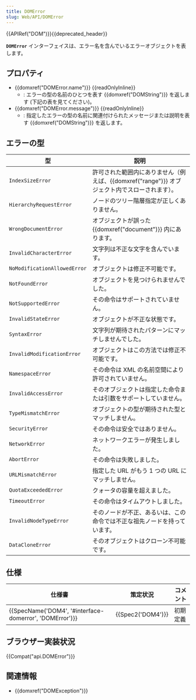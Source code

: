 ```yaml
---
title: DOMError
slug: Web/API/DOMError
---
```


{{APIRef("DOM")}}{{deprecated_header}}

**`DOMError`** インターフェイスは、エラー名を含んでいるエラーオブジェクトを表します。

## プロパティ

- {{domxref("DOMError.name")}} {{readOnlyInline}}
  - : エラーの型の名前のひとつを表す {{domxref("DOMString")}} を返します (下記の表を見てください)。
- {{domxref("DOMError.message")}} {{readOnlyInline}}
  - : 指定したエラーの型の名前に関連付けられたメッセージまたは説明を表す {{domxref("DOMString")}} を返します。

## エラーの型

| 型                           | 説明                                                                                                  |
| ---------------------------- | ----------------------------------------------------------------------------------------------------- |
| `IndexSizeError`             | 許可された範囲内にありません（例えば、{{domxref("range")}} オブジェクト内でスローされます）。 |
| `HierarchyRequestError`      | ノードのツリー階層指定が正しくありません。                                                            |
| `WrongDocumentError`         | オブジェクトが誤った {{domxref("document")}} 内にあります。                                  |
| `InvalidCharacterError`      | 文字列は不正な文字を含んでいます。                                                                    |
| `NoModificationAllowedError` | オブジェクトは修正不可能です。                                                                        |
| `NotFoundError`              | オブジェクトを見つけられませんでした。                                                                |
| `NotSupportedError`          | その命令はサポートされていません。                                                                    |
| `InvalidStateError`          | オブジェクトが不正な状態です。                                                                        |
| `SyntaxError`                | 文字列が期待されたパターンにマッチしませんでした。                                                    |
| `InvalidModificationError`   | オブジェクトはこの方法では修正不可能です。                                                            |
| `NamespaceError`             | その命令は XML の名前空間により許可されていません。                                                   |
| `InvalidAccessError`         | そのオブジェクトは指定した命令または引数をサポートしていません。                                      |
| `TypeMismatchError`          | オブジェクトの型が期待された型とマッチしません。                                                      |
| `SecurityError`              | その命令は安全ではありません。                                                                        |
| `NetworkError`               | ネットワークエラーが発生しました。                                                                    |
| `AbortError`                 | その命令は失敗しました。                                                                              |
| `URLMismatchError`           | 指定した URL がもう 1 つの URL にマッチしません。                                                     |
| `QuotaExceededError`         | クォータの容量を超えました。                                                                          |
| `TimeoutError`               | その命令はタイムアウトしました。                                                                      |
| `InvalidNodeTypeError`       | そのノードが不正、あるいは、この命令では不正な祖先ノードを持っています。                              |
| `DataCloneError`             | そのオブジェクトはクローン不可能です。                                                                |

## 仕様

| 仕様書                                                                   | 策定状況                 | コメント |
| ------------------------------------------------------------------------ | ------------------------ | -------- |
| {{SpecName('DOM4', '#interface-domerror', 'DOMError')}} | {{Spec2('DOM4')}} | 初期定義 |

## ブラウザー実装状況

{{Compat("api.DOMError")}}

## 関連情報

- {{domxref("DOMException")}}
